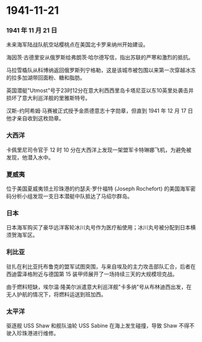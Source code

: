 # 1941-11-21

### 1941 年 11 月 21 日

未来海军陆战队航空站樱桃点在美国北卡罗来纳州开始建设。

海因茨·古德里安从俄罗斯给弗朗茨·哈尔德写信，指出苏联的严寒和激烈的抵抗。

马拉雪橇队从科博纳返回俄罗斯列宁格勒，这是该城市被包围以来第一次穿越冰冻的拉多加湖带回面粉、糖和脂肪。

英国潜艇"Utmost"号于23时12分在意大利西西里岛卡塔尼亚以东10英里处袭击并损坏了意大利巡洋舰的里雅斯特号。

汉斯-约阿希姆·马赛被正式授予金质德意志十字勋章，但直到 1941 年 12 月 17
日他才亲自收到这枚勋章。

### 大西洋

卡佩里尼司令官于 12 时 10
分在大西洋上发现一架盟军卡特琳娜飞机，为避免被发现，他潜入水中。

### 夏威夷

位于美国夏威夷领土珍珠港的约瑟夫·罗什福特 (Joseph Rochefort)
的美国海军密码分析小组发现一支日本潜艇中队抵达了马绍尔群岛。

### 日本

日本海军购买了豪华远洋客轮冰川丸号作为医疗船使用；冰川丸号被分配到日本横须贺海军区。

### 利比亚

驻扎在利比亚托布鲁克的盟军试图突围，与来自埃及的主力攻击部队汇合，后者在西迪雷泽格附近与德国第
15 装甲师展开了一场持续三天的大规模坦克战。

由于燃料短缺，埃尔温·隆美尔派遣意大利巡洋舰"卡多纳"号从布林迪西出发，在无人护航的情况下，将燃料运送到班加西。

### 太平洋

驱逐舰 USS Shaw 和舰队油轮 USS Sabine 在海上发生碰撞，导致 Shaw
不得不驶入珍珠港进行维修。